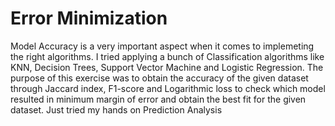 # Error Minimization 
Model Accuracy is a very important aspect when it comes to implemeting the right algorithms.
I tried applying a bunch of Classification algorithms like KNN, Decision Trees, Support Vector Machine and Logistic Regression. The purpose of this exercise was to obtain the accuracy of the given dataset through Jaccard index, F1-score and Logarithmic loss to check which model resulted in minimum margin of error and obtain the best fit for the given dataset.
Just tried my hands on Prediction Analysis
